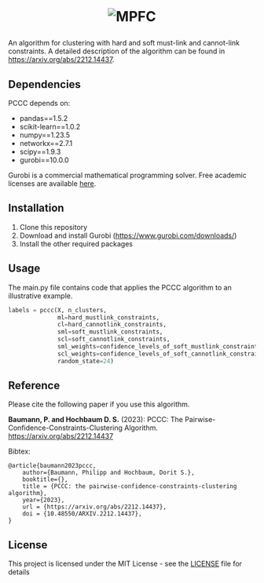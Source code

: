 
<h1 align="center">
  <br>
  
  ![MPFC](README/pccc.gif)

</h1>

An algorithm for clustering with hard and soft must-link and cannot-link constraints. A detailed description of the algorithm can be found in https://arxiv.org/abs/2212.14437.

## Dependencies

PCCC depends on:
* pandas==1.5.2
* scikit-learn==1.0.2
* numpy==1.23.5
* networkx==2.7.1
* scipy==1.9.3
* gurobi==10.0.0

Gurobi is a commercial mathematical programming solver. Free academic licenses are available [here](https://www.gurobi.com/academia/academic-program-and-licenses/). 

## Installation

1) Clone this repository
2) Download and install Gurobi (https://www.gurobi.com/downloads/)
3) Install the other required packages

## Usage

The main.py file contains code that applies the PCCC algorithm to an illustrative example.

```python
labels = pccc(X, n_clusters,
              ml=hard_mustlink_constraints,
              cl=hard_cannotlink_constraints,
              sml=soft_mustlink_constraints,
              scl=soft_cannotlink_constraints,
              sml_weights=confidence_levels_of_soft_mustlink_constraints,
              scl_weights=confidence_levels_of_soft_cannotlink_constraints,
              random_state=24)
```

## Reference

Please cite the following paper if you use this algorithm.

**Baumann, P. and Hochbaum D. S.** (2023): PCCC: The Pairwise-Confidence-Constraints-Clustering Algorithm. https://arxiv.org/abs/2212.14437

Bibtex:
```
@article{baumann2023pccc,
	author={Baumann, Philipp and Hochbaum, Dorit S.},
	booktitle={},
	title = {PCCC: the pairwise-confidence-constraints-clustering algorithm},
	year={2023},
	url = {https://arxiv.org/abs/2212.14437},
	doi = {10.48550/ARXIV.2212.14437},
}
```

## License

This project is licensed under the MIT License - see the [LICENSE](LICENSE) file for details


